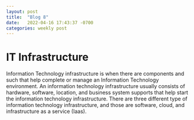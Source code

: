 ```yaml
---
layout: post
title:  "Blog 8"
date:   2022-04-16 17:43:37 -0700
categories: weekly post
---
```


# IT Infrastructure 

Information Technology infrastructure is when there are components and such that help complete or manage an Information Technology environment. An information technology infrastructure usually consists of hardware, software, location, and business system supports that help start the information technology infrastructure. There are three different type of information technology infrastructure, and those are software, cloud, and infrastructure as a service (Iaas).



